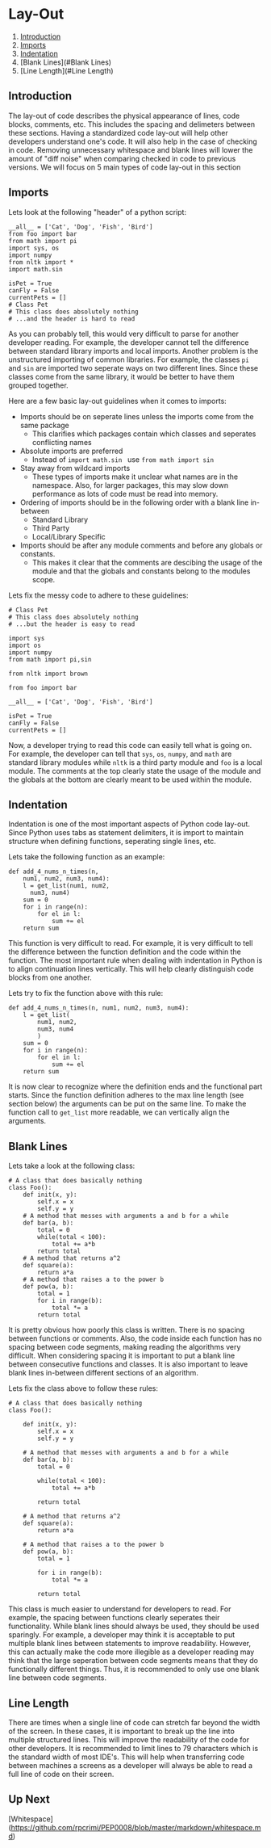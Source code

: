 # Lay-Out

1. [Introduction](#Introduction)
2. [Imports](#Imports)
3. [Indentation](#Indentation)
4. [Blank Lines](#Blank Lines)
5. [Line Length](#Line Length)

<a id="Introduction"></a>
## Introduction
The lay-out of code describes the physical appearance of lines, code blocks, comments, etc. This includes the spacing and delimeters between these sections. Having a standardized code lay-out will help other developers understand one's code. It will also help in the case of checking in code. Removing unnecessary whitespace and blank lines will lower the amount of "diff noise" when comparing checked in code to previous versions. We will focus on 5 main types of code lay-out in this section

<a id="Imports"></a>
## Imports
Lets look at the following "header" of a python script:

```
__all__ = ['Cat', 'Dog', 'Fish', 'Bird']
from foo import bar
from math import pi
import sys, os
import numpy
from nltk import *
import math.sin

isPet = True
canFly = False
currentPets = []
# Class Pet
# This class does absolutely nothing
# ...and the header is hard to read
```

As you can probably tell, this would very difficult to parse for another developer reading. For example, the developer cannot tell the difference between standard library imports and local imports. Another problem is the unstructured importing of common libraries. For example, the classes `pi` and `sin` are imported two seperate ways on two different lines. Since these classes come from the same library, it would be better to have them grouped together.

Here are a few basic lay-out guidelines when it comes to imports:

- Imports should be on seperate lines unless the imports come from the same package
	- This clarifies which packages contain which classes and seperates conflicting names
- Absolute imports are preferred
	- Instead of `import math.sin ` use `from math import sin `
- Stay away from wildcard imports
	- These types of imports make it unclear what names are in the namespace. Also, for larger packages, this may slow down performance as lots of code must be read into memory.
- Ordering of imports should be in the following order with a blank line in-between
	- Standard Library
	- Third Party
	- Local/Library Specific
- Imports should be after any module comments and before any globals or constants.
	- This makes it clear that the comments are descibing the usage of the module and that the globals and constants belong to the modules scope.

Lets fix the messy code to adhere to these guidelines:
```
# Class Pet
# This class does absolutely nothing
# ...but the header is easy to read

import sys
import os
import numpy
from math import pi,sin

from nltk import brown

from foo import bar

__all__ = ['Cat', 'Dog', 'Fish', 'Bird']

isPet = True
canFly = False
currentPets = []
```

Now, a developer trying to read this code can easily tell what is going on. For example, the developer can tell that `sys`, `os`, `numpy`, and `math` are standard library modules while `nltk` is a third party module and `foo` is a local module. The comments at the top clearly state the usage of the module and the globals at the bottom are clearly meant to be used within the module.

<a id="Indentation"></a>
## Indentation

Indentation is one of the most important aspects of Python code lay-out. Since Python uses tabs as statement delimiters, it is import to maintain structure when defining functions, seperating single lines, etc.

Lets take the following function as an example:
```
def add_4_nums_n_times(n, 
	num1, num2, num3, num4):
	l = get_list(num1, num2,
	  num3, num4)
	sum = 0
	for i in range(n):
		for el in l:
			sum += el
	return sum
```

This function is very difficult to read. For example, it is very difficult to tell the difference between the function definition and the code within the function. The most important rule when dealing with indentation in Python is to align continuation lines vertically. This will help clearly distinguish code blocks from one another. 

Lets try to fix the function above with this rule:
```
def add_4_nums_n_times(n, num1, num2, num3, num4):
	l = get_list(
		num1, num2,
	  	num3, num4
	  	)
	sum = 0
	for i in range(n):
		for el in l:
			sum += el
	return sum
```
It is now clear to recognize where the definition ends and the functional part starts. Since the function definition adheres to the max line length (see section below) the arguments can be put on the same line. To make the function call to `get_list` more readable, we can vertically align the arguments.  

<a id="Blank Lines"></a>
## Blank Lines
Lets take a look at the following class:
```
# A class that does basically nothing
class Foo():
	def init(x, y):
		self.x = x
		self.y = y
	# A method that messes with arguments a and b for a while
	def bar(a, b):	
		total = 0
		while(total < 100):
			total += a*b
		return total
	# A method that returns a^2
	def square(a):
		return a*a
	# A method that raises a to the power b
	def pow(a, b):
		total = 1
		for i in range(b):
			total *= a
		return total
```
It is pretty obvious how poorly this class is written. There is no spacing between functions or comments. Also, the code inside each function has no spacing between code segments, making reading the algorithms very difficult. When considering spacing it is important to put a blank line between consecutive functions and classes. It is also important to leave blank lines in-between different sections of an algorithm.

Lets fix the class above to follow these rules:
```
# A class that does basically nothing
class Foo():

	def init(x, y):
		self.x = x
		self.y = y

	# A method that messes with arguments a and b for a while
	def bar(a, b):	
		total = 0

		while(total < 100):
			total += a*b

		return total

	# A method that returns a^2
	def square(a):
		return a*a

	# A method that raises a to the power b
	def pow(a, b):
		total = 1

		for i in range(b):
			total *= a

		return total
``` 
This class is much easier to understand for developers to read. For example, the spacing between functions clearly seperates their functionality. While blank lines should always be used, they should be used sparingly. For example, a developer may think it is acceptable to put multiple blank lines between statements to improve readability. However, this can actually make the code more illegible as a developer reading may think that the large seperation between code segments means that they do functionally different things. Thus, it is recommended to only use one blank line between code segments.

<a id="Line Length"></a>
## Line Length
There are times when a single line of code can stretch far beyond the width of the screen. In these cases, it is important to break up the line into multiple structured lines. This will improve the readability of the code for other developers. It is recommended to limit lines to 79 characters which is the standard width of most IDE's. This will help when transferring code between machines a screens as a developer will always be able to read a full line of code on their screen.


## Up Next
[Whitespace] (https://github.com/rpcrimi/PEP0008/blob/master/markdown/whitespace.md)